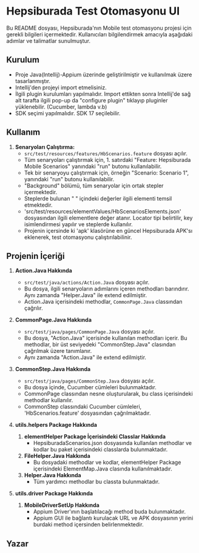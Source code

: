# Hepsiburada Test Otomasyonu UI

Bu README dosyası, Hepsiburada'nın Mobile test otomasyonu projesi için gerekli bilgileri içermektedir. Kullanıcıları bilgilendirmek amacıyla aşağıdaki adımlar ve talimatlar sunulmuştur.

## Kurulum

* Proje Java(Intellij)-Appium üzerinde geliştirilmiştir ve kullanılmak üzere tasarlanmıştır.
* Intellij'den projeyi import etmelisiniz.
* İlgili plugin kurulumları yapılmalıdır. Import ettikten sonra Intellij'de sağ alt tarafta ilgili pop-up da "configure plugin" tıklayıp pluginler yüklenebilir. (Cucumber, lambda v.b)
* SDK seçimi yapılmalıdır. SDK 17 seçilebilir.

## Kullanım

1. **Senaryoları Çalıştırma:**
   * `src/test/resources/features/HbScenarios.feature` dosyası açılır.
   * Tüm senaryoları çalıştırmak için, 1. satırdaki "Feature: Hepsiburada Mobile Scenarios" yanındaki "run" butonu kullanılabilir.
   * Tek bir senaryoyu çalıştırmak için, örneğin "Scenario: Scenario 1", yanındaki "run" butonu kullanılabilir.
   * "Background" bölümü, tüm senaryolar için ortak stepler içermektedir.
   * Steplerde bulunan " " içindeki değerler ilgili elementi temsil etmektedir.
   * 'src/test/resources/elementValues/HbScenariosElements.json' dosyasından ilgili elementlere değer atanır. Locator tipi belirtilir, key isimlendirmesi yapılır ve steplerde kullanılır.
   * Projenin içersinde ki 'apk' klasörüne en güncel Hepsiburada APK'sı eklenerek, test otomasyonu çalıştırılabilinir. 

## Projenin İçeriği

1. **Action.Java Hakkında**
   * `src/test/java/actions/Action.Java` dosyası açılır.
   * Bu dosya, ilgili senaryoların adımlarını içeren methodları barındırır. Aynı zamanda "Helper.Java" ile extend edilmiştir.
   * Action.Java içerisindeki methodlar, `CommonPage.Java` classından çağrılır.

2. **CommonPage.Java Hakkında**
   * `src/test/java/pages/CommonPage.Java` dosyası açılır.
   * Bu dosya, "Action.Java" içerisinde kullanılan methodları içerir. Bu methodlar, bir üst seviyedeki "CommonStep.Java" clasından çağrılmak üzere tanımlanır.
   * Aynı zamanda "Action.Java" ile extend edilmiştir.
   
3. **CommonStep.Java Hakkında**
   * `src/test/java/pages/CommonStep.Java` dosyası açılır.
   * Bu dosya içinde, Cucumber cümleleri bulunmaktadır.
   * CommonPage classından nesne oluşturularak, bu class içerisindeki methodlar kullanılır.
   * CommonStep classındaki Cucumber cümleleri, 'HbScenarios.feature' dosyasından çağrılmaktadır.
   
4. **utils.helpers Package Hakkında**
   1. **elementHelper Package İçerisindeki Classlar Hakkında**
      * HepsiburadaScenarios.json dosyasında kullanılan methodlar ve kodlar bu paket içerisindeki classlarda bulunmaktadır.
   2. **FileHelper.Java Hakkında**
      * Bu dosyadaki methodlar ve kodlar, elementHelper Package içerisindeki ElementMap.Java clasında kullanılmaktadır.
   3. **Helper.Java Hakkında**
      * Tüm yardımcı methodlar bu classta bulunmaktadır.

5. **utils.driver Package Hakkında**
   1. **MobileDriverSetUp Hakkında**
      * Appium Driver'ının başlatılacağı method buda bulunmaktadır. 
      * Appium GUI ile bağlantı kurulacak URL ve APK dosyasının yerini burdaki method içersinden belirlenmektedir.

## Yazar


